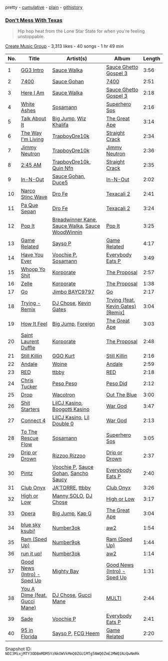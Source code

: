 pretty - [cumulative](/playlists/cumulative/1iiODxaiVpBp522dalIe9V.md) - [plain](/playlists/plain/1iiODxaiVpBp522dalIe9V) - [githistory](https://github.githistory.xyz/mackorone/spotify-playlist-archive/blob/main/playlists/plain/1iiODxaiVpBp522dalIe9V)

### [Don't Mess With Texas](https://open.spotify.com/playlist/1iiODxaiVpBp522dalIe9V)

> Hip hop heat from the Lone Star State for when you're feeling unstoppable.

[Create Music Group](https://open.spotify.com/user/5yxhjtdh364nu3usltc4act75) - 3,313 likes - 40 songs - 1 hr 49 min

| No. | Title | Artist(s) | Album | Length |
|---|---|---|---|---|
| 1 | [GG3 Intro](https://open.spotify.com/track/2c0dtBzPlS9b6NLZq4nG8j) | [Sauce Walka](https://open.spotify.com/artist/42yf4QkiE9a252krn9OUCb) | [Sauce Ghetto Gospel 3](https://open.spotify.com/album/1aikrYpfT4vU9VKpGXspQV) | 3:56 |
| 2 | [7400](https://open.spotify.com/track/0Y6QFSjIfKVl3w7ISZHFNF) | [Sauce Gohan](https://open.spotify.com/artist/05tdr8wxoalGhDOMx38FhL) | [7400](https://open.spotify.com/album/5UZN9VbNN3aBfYneoo8j8L) | 2:51 |
| 3 | [Here I Am](https://open.spotify.com/track/0iODkVfGmaEWdU1c96d7uG) | [Sauce Walka](https://open.spotify.com/artist/42yf4QkiE9a252krn9OUCb) | [Sauce Ghetto Gospel 3](https://open.spotify.com/album/1aikrYpfT4vU9VKpGXspQV) | 2:18 |
| 4 | [White Ashes](https://open.spotify.com/track/0XCW7NexG7lvz9D7Gf0f6y) | [Sosamann](https://open.spotify.com/artist/3Bj81IbILbuj2uEwWXMdXI) | [Superhero Sos](https://open.spotify.com/album/6ndKtEAg2SLWAhGd1GOZYo) | 2:16 |
| 5 | [Talk About It](https://open.spotify.com/track/1v2UYz2ZZQQUVTgKeG6mGr) | [Big Jump](https://open.spotify.com/artist/3I1JRtdstCvvB0gXW20jkY), [Wiz Khalifa](https://open.spotify.com/artist/137W8MRPWKqSmrBGDBFSop) | [The Great Ape](https://open.spotify.com/album/3nOrMwZPqpGrUYzW2iTbGl) | 3:14 |
| 6 | [The Way I'm Living](https://open.spotify.com/track/6S4OYIoyEtndeE8iGcWRey) | [TrapboyDre10k](https://open.spotify.com/artist/5HWorG0e96YIZj95zBgGm9) | [Straight Crack](https://open.spotify.com/album/4XbJKPVbGX1WLx7EgzjCfp) | 2:34 |
| 7 | [Jimmy Neutron](https://open.spotify.com/track/310AQ4Y703RsoNW7SA3ykJ) | [TrapboyDre10k](https://open.spotify.com/artist/5HWorG0e96YIZj95zBgGm9) | [Jimmy Neutron](https://open.spotify.com/album/7JyzSGx8XHm2ZmbhqVJlrR) | 2:36 |
| 8 | [2:45 AM](https://open.spotify.com/track/0J85nOOs0cWNLuYXuGpx8H) | [TrapboyDre10k](https://open.spotify.com/artist/5HWorG0e96YIZj95zBgGm9), [Quin Nfn](https://open.spotify.com/artist/3M1quhETLChtt9NHKVaajX) | [Straight Crack](https://open.spotify.com/album/4XbJKPVbGX1WLx7EgzjCfp) | 2:35 |
| 9 | [In\-N\-Out](https://open.spotify.com/track/36J8uq05XAAfKSw0VmJ12N) | [Sauce Gohan](https://open.spotify.com/artist/05tdr8wxoalGhDOMx38FhL), [Duce5](https://open.spotify.com/artist/6VDWGH2jT0VwCKuVl6joLG) | [In\-N\-Out](https://open.spotify.com/album/2e8ihBtzbGoPjyhjdNVIHb) | 2:02 |
| 10 | [Narco Stinc Wave](https://open.spotify.com/track/1v2IRxaXvhxLvzXw0OnElJ) | [Dro Fe](https://open.spotify.com/artist/0JgRstxHntWC1kFPRXgaJd) | [Texacali 2](https://open.spotify.com/album/3Oyo1cTgV8cEw0QXCwzV04) | 2:41 |
| 11 | [Pa Que Sepan](https://open.spotify.com/track/3AnQSf4uLVCqOrx1dk36l5) | [Dro Fe](https://open.spotify.com/artist/0JgRstxHntWC1kFPRXgaJd) | [Texacali 2](https://open.spotify.com/album/3Oyo1cTgV8cEw0QXCwzV04) | 3:24 |
| 12 | [Pop It](https://open.spotify.com/track/5MRSB7suXYsJPKBe2dpW25) | [Breadwinner Kane](https://open.spotify.com/artist/7gzPSQNldjgC8FI8VDo2Um), [Sauce Walka](https://open.spotify.com/artist/42yf4QkiE9a252krn9OUCb), [Sauce WoodWinnin](https://open.spotify.com/artist/0KM3PbxAgPusbo0DqhoiJa) | [Pop It](https://open.spotify.com/album/63NcOtd5Ooe5e7qXG58lb7) | 3:25 |
| 13 | [Game Related](https://open.spotify.com/track/1ifwMuJZrl9NPMJqYCy4nA) | [Sayso P](https://open.spotify.com/artist/3iPUvFz1vmWkwgIkYhIEUz) | [Game Related](https://open.spotify.com/album/300waQoZStpTTKW2ed61Uo) | 4:17 |
| 14 | [Have You Ever](https://open.spotify.com/track/0AWtyN2piXY9xjr6MH0YFD) | [Voochie P](https://open.spotify.com/artist/4XxIlRzfz6UtWj0uYTlEy3), [Sosamann](https://open.spotify.com/artist/3Bj81IbILbuj2uEwWXMdXI) | [Everybody Eats P](https://open.spotify.com/album/2MvBnhcmyA7ef97pP8whvo) | 3:49 |
| 15 | [Whoop Yo Shit](https://open.spotify.com/track/578dEy6pHH9cHuXeswbYjy) | [Korporate](https://open.spotify.com/artist/4opuiK0SBp7FplgSKtWM3Z) | [The Proposal](https://open.spotify.com/album/3LLpRlsZ8SwUDzvNKQg6mo) | 2:57 |
| 16 | [Zelle](https://open.spotify.com/track/6MbvuRX6NKVyhg3c4NVbTa) | [Korporate](https://open.spotify.com/artist/4opuiK0SBp7FplgSKtWM3Z) | [The Proposal](https://open.spotify.com/album/3LLpRlsZ8SwUDzvNKQg6mo) | 1:38 |
| 17 | [Go](https://open.spotify.com/track/6fldDJf1OQLcM7AYyRVxH3) | [Jimbo BAYC9797](https://open.spotify.com/artist/1yir3k0Aqdz19oaQH27AnG) | [Go](https://open.spotify.com/album/5Z0JUrywowM4qX8I9xd65j) | 2:17 |
| 18 | [Trying \- Remix](https://open.spotify.com/track/6wnxSlwXdqPD5nUyOIxyKu) | [DJ Chose](https://open.spotify.com/artist/28Jt29jw6Smc3ZkzALTouq), [Kevin Gates](https://open.spotify.com/artist/1gPhS1zisyXr5dHTYZyiMe) | [Trying \(feat\. Kevin Gates\) \[Remix\]](https://open.spotify.com/album/5plqxzmegAFVguOWw9N9bu) | 3:04 |
| 19 | [How It Feel](https://open.spotify.com/track/3MUxlSBXm6btw8WAmZSDjF) | [Big Jump](https://open.spotify.com/artist/3I1JRtdstCvvB0gXW20jkY), [Foreign](https://open.spotify.com/artist/0iwVkUCW1GTWgzkkgvgh2h) | [The Great Ape](https://open.spotify.com/album/3nOrMwZPqpGrUYzW2iTbGl) | 3:03 |
| 20 | [Saint Laurent Duffle](https://open.spotify.com/track/6ToTx7n5toWS2QW66Mw25M) | [Korporate](https://open.spotify.com/artist/4opuiK0SBp7FplgSKtWM3Z) | [The Proposal](https://open.spotify.com/album/3LLpRlsZ8SwUDzvNKQg6mo) | 2:48 |
| 21 | [Still Killin](https://open.spotify.com/track/7xcjNpTcuKOcIaJYOXaXrT) | [GGO Kurt](https://open.spotify.com/artist/0vz5Vjiz8a9dq9PEBACdRG) | [Still Killin](https://open.spotify.com/album/1k55ZqQFhjPSdTF7ACWUvy) | 2:16 |
| 22 | [Andale](https://open.spotify.com/track/0FIUx14haK5nYVm6FDV4hi) | [Woine](https://open.spotify.com/artist/4Kh6WXjCUHN6ueN5iJCEtQ) | [Andale](https://open.spotify.com/album/2MLBGRj7TQRkCNqmySasMc) | 2:59 |
| 23 | [RED](https://open.spotify.com/track/7mnqnuI1BDeNPyg07ITELr) | [ttbby](https://open.spotify.com/artist/7iQZSmY2GLAivue7ty2MRi) | [RED](https://open.spotify.com/album/1hzbe1GnS3mqf0jE8szpTT) | 2:18 |
| 24 | [Chris Tucker](https://open.spotify.com/track/20v6feApPeqzmEENIvlHqh) | [Peso Peso](https://open.spotify.com/artist/4sUMXGoB71qnOF7H691QGj) | [Peso Did](https://open.spotify.com/album/7k77LKKkBn0XbkQjWtcc2q) | 2:12 |
| 25 | [Drop](https://open.spotify.com/track/70rMznEjBdgtTsCJUAqPmv) | [Wacotron](https://open.spotify.com/artist/4CAL0nDGvLhUfQEpwSLnUz) | [Out The Blue](https://open.spotify.com/album/7JCHUjJqcigc9iu32GpJy8) | 3:00 |
| 26 | [Shit Starters](https://open.spotify.com/track/5oR6KdL2on83lziLSBRK9i) | [LilCJ Kasino](https://open.spotify.com/artist/4pORMflJEUW1OYfNgiMLH5), [Boogotti Kasino](https://open.spotify.com/artist/6hHoLnbm8ZUHk3c0sRbIpc) | [War God](https://open.spotify.com/album/6i0nzhrCbGZh1wrbgWwgoj) | 3:47 |
| 27 | [Connect 4](https://open.spotify.com/track/3cnNTNTGy4uNDcMloEcsk6) | [LilCJ Kasino](https://open.spotify.com/artist/4pORMflJEUW1OYfNgiMLH5), [Lil Double 0](https://open.spotify.com/artist/4uKEP0JYfpFtngWlgViewd) | [War God](https://open.spotify.com/album/6i0nzhrCbGZh1wrbgWwgoj) | 2:13 |
| 28 | [To The Rescue Flow](https://open.spotify.com/track/0OdqAHCFkmA3erTz3bmm4o) | [Sosamann](https://open.spotify.com/artist/3Bj81IbILbuj2uEwWXMdXI) | [Superhero Sos](https://open.spotify.com/album/6ndKtEAg2SLWAhGd1GOZYo) | 3:05 |
| 29 | [Drip or Drown](https://open.spotify.com/track/1Uxcmgx0iJQLXyvt9iVJUi) | [Rizzoo Rizzoo](https://open.spotify.com/artist/2zaB41HXDxNghkA6X0fgXT) | [Drip or Drown](https://open.spotify.com/album/4KOaljSvFm6HN6fDMHUXbu) | 2:37 |
| 30 | [Pintz](https://open.spotify.com/track/3Mnwmi3z8NN6UfUdrWze2u) | [Voochie P](https://open.spotify.com/artist/4XxIlRzfz6UtWj0uYTlEy3), [Sauce Gohan](https://open.spotify.com/artist/05tdr8wxoalGhDOMx38FhL), [Sancho Saucy](https://open.spotify.com/artist/22F2sIQPJv8vi78VnIcOUB) | [Everybody Eats P](https://open.spotify.com/album/2MvBnhcmyA7ef97pP8whvo) | 2:40 |
| 31 | [Club Onyx](https://open.spotify.com/track/7zrtq9RNfIp106C4SsxKzG) | [JA'TORRE](https://open.spotify.com/artist/0ISGLyGUDJCxw1Vnf9fuN0), [ttbby](https://open.spotify.com/artist/7iQZSmY2GLAivue7ty2MRi) | [Club Onyx](https://open.spotify.com/album/0zq83a2OsdXGagag2xq8ld) | 3:26 |
| 32 | [High or Low](https://open.spotify.com/track/0t6Dpa9HAT7iCNVUPKacLe) | [Manny SOLO](https://open.spotify.com/artist/0oi4NUkWmQYcKXV8PdRPsC), [DJ Chose](https://open.spotify.com/artist/28Jt29jw6Smc3ZkzALTouq) | [High or Low](https://open.spotify.com/album/5OcoFsCaJ3NtZ1QPxV9Bej) | 3:17 |
| 33 | [Opera](https://open.spotify.com/track/3v746lpBRy6JXcEGmgTips) | [Big Jump](https://open.spotify.com/artist/3I1JRtdstCvvB0gXW20jkY), [Kap G](https://open.spotify.com/artist/6JvU33PZ8MtZyeFTESr09O) | [The Great Ape](https://open.spotify.com/album/3nOrMwZPqpGrUYzW2iTbGl) | 3:04 |
| 34 | [blue sky ksubi!](https://open.spotify.com/track/2JnEq5PclUe4wLuZpb62o6) | [Number3ok](https://open.spotify.com/artist/4MtcvEARRIBS46XfIaW2fK) | [aw2](https://open.spotify.com/album/00aE2ht65vwIFFHOaqkHbm) | 1:54 |
| 35 | [Ram \(Sped Up\)](https://open.spotify.com/track/0eF8don7xaBaV8WnOB2gLl) | [Number9ok](https://open.spotify.com/artist/77UOS3mEkG3BpnpUGmqLe5) | [Ram \(Sped Up\)](https://open.spotify.com/album/5nz4P0DNDDahop0y0yqyW6) | 1:44 |
| 36 | [run it up!](https://open.spotify.com/track/2Yt5mP6RhhTeA8BiEuZdV6) | [Number3ok](https://open.spotify.com/artist/4MtcvEARRIBS46XfIaW2fK) | [aw2](https://open.spotify.com/album/00aE2ht65vwIFFHOaqkHbm) | 1:14 |
| 37 | [Good News \(Intro\) \- Sped Up](https://open.spotify.com/track/5NlLcaF7NSMbgI7niZ2Iop) | [Mighty Bay](https://open.spotify.com/artist/6vAbPprzkLR2v8FpTgyYcV) | [Good News \(Intro\) \- Sped Up](https://open.spotify.com/album/3Npi1sSsOuXqHzfag73cUL) | 1:31 |
| 38 | [You A Dime \(feat\. Gucci Mane\)](https://open.spotify.com/track/3x9BRSADO2cjIaDcoEOqe8) | [DJ Chose](https://open.spotify.com/artist/28Jt29jw6Smc3ZkzALTouq), [Gucci Mane](https://open.spotify.com/artist/13y7CgLHjMVRMDqxdx0Xdo) | [MULTI](https://open.spotify.com/album/01Gyi3UvIcbXejlgpjAYyD) | 2:44 |
| 39 | [Sade](https://open.spotify.com/track/7EAmJUOFvxOnuyDS9IprQm) | [Voochie P](https://open.spotify.com/artist/4XxIlRzfz6UtWj0uYTlEy3) | [Everybody Eats P](https://open.spotify.com/album/2MvBnhcmyA7ef97pP8whvo) | 2:41 |
| 40 | [95 in Florida](https://open.spotify.com/track/1jxaFsfy6eCo6NJSfS5LCY) | [Sayso P](https://open.spotify.com/artist/3iPUvFz1vmWkwgIkYhIEUz), [FCG Heem](https://open.spotify.com/artist/6GSZ8C4Dyu5VsGz16jAgPC) | [Game Related](https://open.spotify.com/album/300waQoZStpTTKW2ed61Uo) | 2:20 |

Snapshot ID: `NDI3MixjMTY3ODBmMDM5YzNkOWVkMmQ0ZGU1MTg5NWQ0ZmE2MWQ1NzQwNmRk`
